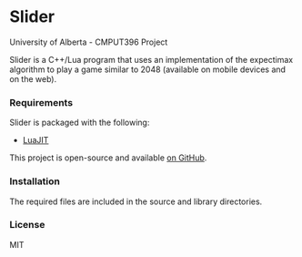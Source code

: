 # Slider

University of Alberta - CMPUT396 Project

Slider is a C++/Lua program that uses an implementation of the expectimax algorithm to play a game similar to 2048 (available on mobile devices and on the web). 

### Requirements

Slider is packaged with the following:

* [LuaJIT]

This project is open-source and available [on GitHub][slider].

### Installation

The required files are included in the source and library directories.

### License

MIT

   [slider]: <https://github.com/ioltuszyk/Slider>
   [LuaJIT]: <http://luajit.org/>

